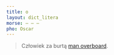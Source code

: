 ```yaml
---
title: o
layout: dict_litera
morse: ‒ ‒ ‒
pho: Oscar
---
```

> Człowiek za burtą [man overboard](/dict/man-over-board.html).